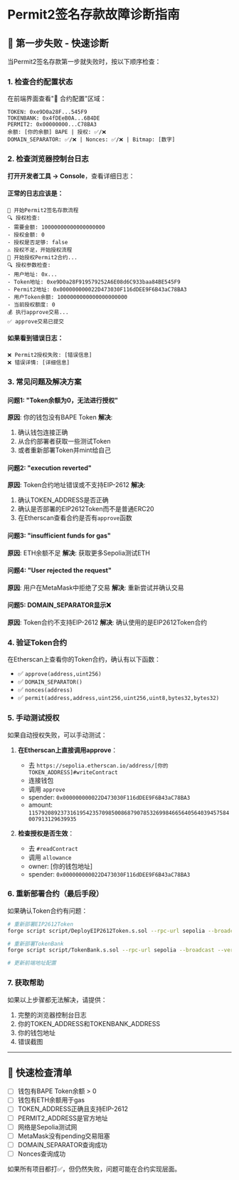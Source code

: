 # Permit2签名存款故障诊断指南

## 🚨 第一步失败 - 快速诊断

当Permit2签名存款第一步就失败时，按以下顺序检查：

### 1. 检查合约配置状态

在前端界面查看"🔧 合约配置"区域：

```
TOKEN: 0xe9D0a28F...545F9
TOKENBANK: 0x4fDEeB0A...6B4DE  
PERMIT2: 0x00000000...C78BA3
余额: [你的余额] BAPE | 授权: ✅/❌
DOMAIN_SEPARATOR: ✅/❌ | Nonces: ✅/❌ | Bitmap: [数字]
```

### 2. 检查浏览器控制台日志

**打开开发者工具 → Console**，查看详细日志：

#### 正常的日志应该是：
```
🚀 开始Permit2签名存款流程
🔍 授权检查:
- 需要金额: 10000000000000000000
- 授权金额: 0
- 授权是否足够: false
⚠️ 授权不足，开始授权流程
🔐 开始授权Permit2合约...
🔍 授权参数检查:
- 用户地址: 0x...
- Token地址: 0xe9D0a28F919579252A6E08d6C933baa84BE545F9
- Permit2地址: 0x000000000022D473030F116dDEE9F6B43aC78BA3
- 用户Token余额: 1000000000000000000000
- 当前授权额度: 0
💰 执行approve交易...
✅ approve交易已提交
```

#### 如果看到错误日志：
```
❌ Permit2授权失败: [错误信息]
❌ 错误详情: [详细信息]
```

### 3. 常见问题及解决方案

#### 问题1: "Token余额为0，无法进行授权"
**原因**: 你的钱包没有BAPE Token
**解决**: 
1. 确认钱包连接正确
2. 从合约部署者获取一些测试Token
3. 或者重新部署Token并mint给自己

#### 问题2: "execution reverted"
**原因**: Token合约地址错误或不支持EIP-2612
**解决**:
1. 确认TOKEN_ADDRESS是否正确
2. 确认是否部署的EIP2612Token而不是普通ERC20
3. 在Etherscan查看合约是否有`approve`函数

#### 问题3: "insufficient funds for gas"
**原因**: ETH余额不足
**解决**: 获取更多Sepolia测试ETH

#### 问题4: "User rejected the request"
**原因**: 用户在MetaMask中拒绝了交易
**解决**: 重新尝试并确认交易

#### 问题5: DOMAIN_SEPARATOR显示❌
**原因**: Token合约不支持EIP-2612
**解决**: 确认使用的是EIP2612Token合约

### 4. 验证Token合约

在Etherscan上查看你的Token合约，确认有以下函数：
- ✅ `approve(address,uint256)`
- ✅ `DOMAIN_SEPARATOR()` 
- ✅ `nonces(address)`
- ✅ `permit(address,address,uint256,uint256,uint8,bytes32,bytes32)`

### 5. 手动测试授权

如果自动授权失败，可以手动测试：

1. **在Etherscan上直接调用approve**：
   - 去 `https://sepolia.etherscan.io/address/[你的TOKEN_ADDRESS]#writeContract`
   - 连接钱包
   - 调用 `approve`
   - spender: `0x000000000022D473030F116dDEE9F6B43aC78BA3`
   - amount: `115792089237316195423570985008687907853269984665640564039457584007913129639935`

2. **检查授权是否生效**：
   - 去 `#readContract`
   - 调用 `allowance`
   - owner: [你的钱包地址]
   - spender: `0x000000000022D473030F116dDEE9F6B43aC78BA3`

### 6. 重新部署合约（最后手段）

如果确认Token合约有问题：

```bash
# 重新部署EIP2612Token
forge script script/DeployEIP2612Token.s.sol --rpc-url sepolia --broadcast --verify

# 重新部署TokenBank
forge script script/TokenBank.s.sol --rpc-url sepolia --broadcast --verify

# 更新前端地址配置
```

### 7. 获取帮助

如果以上步骤都无法解决，请提供：
1. 完整的浏览器控制台日志
2. 你的TOKEN_ADDRESS和TOKENBANK_ADDRESS
3. 你的钱包地址
4. 错误截图

---

## 🔧 快速检查清单

- [ ] 钱包有BAPE Token余额 > 0
- [ ] 钱包有ETH余额用于gas
- [ ] TOKEN_ADDRESS正确且支持EIP-2612
- [ ] PERMIT2_ADDRESS是官方地址
- [ ] 网络是Sepolia测试网
- [ ] MetaMask没有pending交易阻塞
- [ ] DOMAIN_SEPARATOR查询成功
- [ ] Nonces查询成功

如果所有项目都打✅，但仍然失败，问题可能在合约实现层面。 